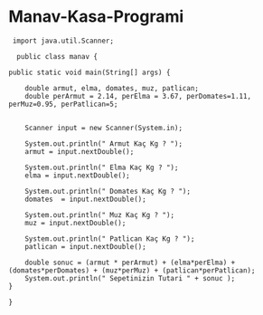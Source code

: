 # Manav-Kasa-Programi




     import java.util.Scanner;

      public class manav {

    public static void main(String[] args) {

        double armut, elma, domates, muz, patlican;
        double perArmut = 2.14, perElma = 3.67, perDomates=1.11, perMuz=0.95, perPatlican=5;


        Scanner input = new Scanner(System.in);

        System.out.println(" Armut Kaç Kg ? ");
        armut = input.nextDouble();

        System.out.println(" Elma Kaç Kg ? ");
        elma = input.nextDouble();

        System.out.println(" Domates Kaç Kg ? ");
        domates  = input.nextDouble();

        System.out.println(" Muz Kaç Kg ? ");
        muz = input.nextDouble();

        System.out.println(" Patlican Kaç Kg ? ");
        patlican = input.nextDouble();

        double sonuc = (armut * perArmut) + (elma*perElma) + (domates*perDomates) + (muz*perMuz) + (patlican*perPatlican);
        System.out.println(" Sepetinizin Tutari " + sonuc );
    }

    }

